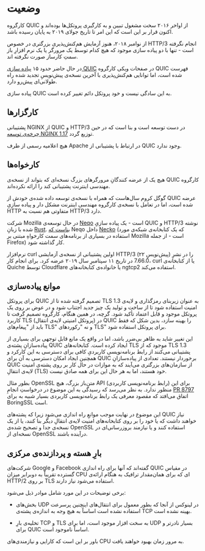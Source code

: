 # وضعیت

کارگروه QUIC از اواخر ۲۰۱۶ سخت مشغول تبیین و به کارگیری پروتکل‌ها بوده‌اند و اکنون قرار بر این است که این امر تا تاریخ جولای ۲۰۱۹ به پایان رسیده باشد.

از نوامبر ۲۰۱۸، هنوز آزمایش هم‌کنش‌پذیری بزرگتری در خصوص HTTP/3 انجام نگرفته است - تنها با دو پیاده سازی موجود که هیچ کدام توسط یک مرورگر یا یک نرم افزارِ باز سمتِ کارساز صورت نگرفته اند.

در حال حاضر حدود ۱۵ [پیاده سازی QUIC](https://github.com/curl/curl/wiki/QUIC-implementation) در صفحات ویکی کارگروه QUIC فهرست شده است، اما توانایی هم‌کنش‌پذیری با آخرین نسخه‌ی پیش‌نویسِ تجدید شده راه طولانی‌ای پیش‌رو دارد.

پیاده سازی QUIC به این سادگی نیست و خود پروتکل دائم تغییر کرده است.

## کارگزار‌ها

پشتیبانی NGINX از QUIC و HTTP/3 در دست توسعه است و بنا است که در حین [چرخه‌ی توسعه NGINX 1.17](https://trac.nginx.org/nginx/milestone/nginx-1.17) توزیع گردد.

هیچ اعلامیه رسمی از طرف Apache در ارتباط با پشتیبانی از QUIC وجود ندارد.

## کارخواه‌ها

هیچ یک از عرضه کنندگانِ مرورگرهای بزرگ نسخه‌ای که بتواند از نسخه‌ی QUIC کارگروه مهندسی اینترنت پشتیبانی کند را ارائه نکرده‌اند.

گوگل کروم سال‌هاست که همراه با نسخه‌ی توسعه داده شده‌ی خودش از QUIC عرضه شده است، اما در تعامل با نسخه‌ی کارگروه مهندسی اینترنت مشکل دار و پیاده سازیِ HTTP متفاوتی هم نسبت به HTTP/3 دارد.

شرکت Mozilla در حال توسعه‌ی [Neqo](https://github.com/mozilla/neqo/) است - یک پیاده سازیِ QUIC و HTTP/3 نوشته شده با زبانِ [Rust](https://www.rust-lang.org/). [بناست که](https://github.com/mozilla/neqo/issues/10) Neqo داخل [Necko](https://developer.mozilla.org/en-US/docs/Mozilla/Projects/Necko) (که یک کتابخانه‌ی شبکه‌ی مورد استفاده در بسیاری از برنامه‌های سمت کارخواهِ مبتنی بر Mozilla است - از جمله Firefox) کار گذاشته شود.

نرم‌افزار curl اولین پشتیبانی از نسخه‌ی آزمایشی HTTP/3 (پیش‌نویسِ ۲۲) را در نشرِ 7.66.0 در تاریخ ۱۱ سپتامبرِ سال ۲۰۱۹ عرضه کرد. برای انجام کار، curl یا از کتابخانه‌ی Quiche توسط Cloudflare یا خانواده‌ی کتابخانه‌های ngtcp2 استفاده می‌کند.

## موانع پیاده‌سازی

برای پروتکل QUIC تصمیم گرفته شده تا از TLS 1.3 به عنوان زیربنای رمزگذاری و لایه‌ی امنیت استفاده شود تا از ساخت و تولید یک چیز جدید اجتناب شود و در عوض بر روی یک پروتکل موجود و قابل اعتماد تأکید شود. گرچه، در همین هنگام، کارگروه تصمیم گرفت تا کاربرد TLS (پروتکل امنیتی لایه‌ی انتقال) در QUIC را بهینه سازد، بدین شکل که فقط باید از "پیغام‌های TLS" و نه "رکورد‌های TLS" برای پروتکل استفاده شود.

این تغییر شاید به ظاهر بی‌ضرر باشد، اما در واقع یک مانع قابل توجهی برای بسیاری از پیاده‌سازانِ پشته‌ی QUIC ایجاد کرده است. کتابخانه‌های TLS موجود که از TLS 1.3 پشتیبانی می‌کنند از رابط برنامه‌نویسی کاربردیِ کافی برای دسترسی به این کارکرد و همچنین ایجاد امکان دسترسی به آن برای QUIC برخوردار نیستند. تعدادی از پیاده‌سازانِ QUIC از سازمان‌های بزرگتری می‌آیند که به موازات در حال کار بر روی پشته‌ی امنیت لایه‌ی انتقالِ (TLS) خود هستند، اما به هر حال این برای همه صادق نیست.

بطور مثال OpenSSL متن‌باز بزرگ، هیچ API (رابط برنامه‌نویسی کاربردی) برای این منظور ندارد. به نظر می‌رسد که رسیدگی به این موضوع در درخواستِ انجامِ [PR
8797](https://github.com/openssl/openssl/pull/8797) اتفاق می‌افتد که مقصود معرفی یک رابط برنامه‌نویسی کاربردی بسیار شبیه به برای BoringSSL است.

این موضوع در نهایت موجب موانعِ راه‌ اندازی می‌شود زیرا که پشته‌های QUIC نیاز خواهند داشت که یا خود را بر روی کتابخانه‌های امنیت لایه‌ی انتقالِ دیگر بنا کنند، یا از یک نسخه‌ی جدا و تصحیح شده‌ی OpenSSL استفاده کنند و یا نیازمند بروزرسانی‌ای در نسخه‌ای از OpenSSL درآینده باشند.

## بارِ هسته و پردازنده‌ی مرکزی

شرکت‌های Google و Facebook گفته‌‌اند که آنها برای راه اندازی QUIC در مقیاس گسترده تقریباً به دوبرابر میزان CPU ای که برای همان‌مقدار ترافیک به هنگام ارائه‌ی HTTP/2 بر روی TLS استفاده می‌شود نیاز دارند.

برخی توضیحات در این مورد شامل موادر ذیل می‌شود:

- بخش‌های UDP در لینوکس از آنجا که بطور معمول برای انتقال‌های اینچنین پر‌سرعت استفاده نشده‌ است اساساً به هیچ وجه به اندازه‌ی پشته‌ی TCP بهینه نشده است.

- تخلیه‌ی بارِ TCP و TLS به سخت افزار موجود است، اما برای UDP بسیار نادرتر و برای QUIC اساساً ناموجود است.

باور بر این است که کارایی و نیازمندی‌های CPU به مرور زمان بهبود خواهند یافت.
